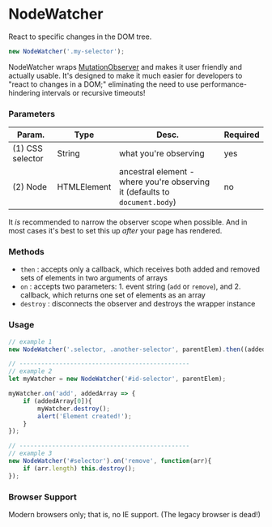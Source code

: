 # NodeWatcher
React to specific changes in the DOM tree.

```js
new NodeWatcher('.my-selector');
```

NodeWatcher wraps [MutationObserver](https://developer.mozilla.org/en/docs/Web/API/MutationObserver) and makes it user friendly and actually usable. It's designed to make it much easier for developers to "react to changes in a DOM;" eliminating the need to use performance-hindering intervals or recursive timeouts!


### Parameters
Param. | Type | Desc. | Required
--- | --- | --- | ---
(1) CSS selector | String | what you're observing | yes
(2) Node | HTMLElement | ancestral element - where you're observing it (defaults to `document.body`) | no

It _is_ recommended to narrow the observer scope when possible. And in most cases it's best to set this up _after_ your page has rendered.


### Methods
- `then` : accepts only a callback, which receives both added and removed sets of elements in two arguments of arrays
- `on` : accepts two parameters: 1. event string (`add` or `remove`), and 2. callback, which returns one set of elements as an array
- `destroy` : disconnects the observer and destroys the wrapper instance


### Usage
```js
// example 1
new NodeWatcher('.selector, .another-selector', parentElem).then((added, removed) => {});

// -----------------------------------------------
// example 2
let myWatcher = new NodeWatcher('#id-selector', parentElem);

myWatcher.on('add', addedArray => {
	if (addedArray[0]){
		myWatcher.destroy();
		alert('Element created!');
	}
});

// -----------------------------------------------
// example 3
new NodeWatcher('#selector').on('remove', function(arr){
	if (arr.length) this.destroy();
});
```


### Browser Support
Modern browsers only; that is, no IE support. (The legacy browser is dead!)